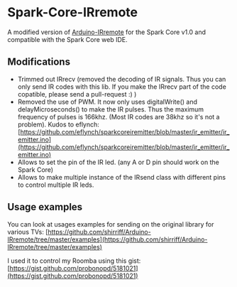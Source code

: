 Spark-Core-IRremote
===================

A modified version of [Arduino-IRremote](https://github.com/shirriff/Arduino-IRremote) for the Spark Core v1.0 and compatible with the Spark Core web IDE.

Modifications
-------------

* Trimmed out IRrecv (removed the decoding of IR signals. Thus you can only send IR codes with this lib. If you make the IRrecv part of the code copatible, please send a pull-request :) )
* Removed the use of PWM. It now only uses digitalWrite() and delayMicroseconds() to make the IR pulses. Thus the maximum frequency of pulses is 166khz. (Most IR codes are 38khz so it's not a problem). Kudos to eflynch: [https://github.com/eflynch/sparkcoreiremitter/blob/master/ir_emitter/ir_emitter.ino](https://github.com/eflynch/sparkcoreiremitter/blob/master/ir_emitter/ir_emitter.ino)
* Allows to set the pin of the IR led. (any A or D pin should work on the Spark Core)
* Allows to make multiple instance of the IRsend class with different pins to control multiple IR leds.

Usage examples
--------------

You can look at usages examples for sending on the original library for various TVs: [https://github.com/shirriff/Arduino-IRremote/tree/master/examples](https://github.com/shirriff/Arduino-IRremote/tree/master/examples)

I used it to control my Roomba using this gist: [https://gist.github.com/probonopd/5181021](https://gist.github.com/probonopd/5181021)
